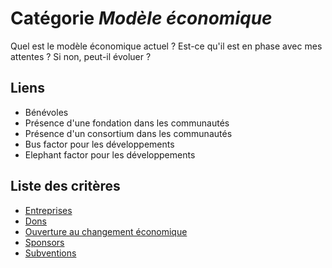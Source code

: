 # Catégorie *Modèle économique*

Quel est le modèle économique actuel ? Est-ce qu'il est en phase avec mes attentes ? Si non, peut-il évoluer ?

## Liens

- Bénévoles
- Présence d'une fondation dans les communautés
- Présence d'un consortium dans les communautés
- Bus factor pour les développements
- Elephant factor pour les développements

## Liste des critères 

- [Entreprises](./business.md)
- [Dons](./donations.md)
- [Ouverture au changement économique](./economic-change-openness.md)
- [Sponsors](./sponsoring.md)
- [Subventions](./subventions.md)